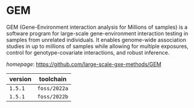 # GEM

GEM (Gene-Environment interaction analysis for Millions of samples) is a  software program for large-scale gene-environment interaction testing in  samples from unrelated individuals. It enables genome-wide association  studies in up to millions of samples while allowing for multiple exposures,  control for genotype-covariate interactions, and robust inference.

*homepage*: <https://github.com/large-scale-gxe-methods/GEM>

version | toolchain
--------|----------
``1.5.1`` | ``foss/2022a``
``1.5.1`` | ``foss/2022b``
